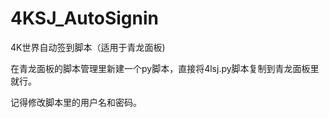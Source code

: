# 4KSJ_AutoSignin

 4K世界自动签到脚本（适用于青龙面板)
 
 在青龙面板的脚本管理里新建一个py脚本，直接将4lsj.py脚本复制到青龙面板里就行。
 
 记得修改脚本里的用户名和密码。
